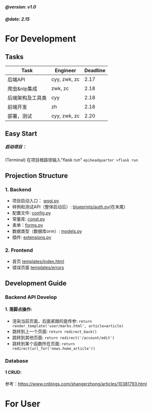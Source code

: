 ##### @version: v1.0
##### @date: 2.15
# For Development
## Tasks
| Task | Engineer | Deadline |
| ------ | ------ | ------ |
| 后端API | cyy, zwk, zc | 2.17 |
| 爬虫&nlp集成 | zwk, zc | 2.18 |
| 后端架构及工具类 | cyy | 2.18 |
| 前端开发 | zh | 2.18 |
| 部署，测试 | cyy, zwk, zc | 2.20 |

## Easy Start
##### 启动项目：
(Terminal) 在项目根路径输入"flask run"
`epiheadquarter >flask run` 
## Projection Structure
### 1. Backend
- 项目启动入口： [wsgi.py](/wsgi.py)
- 样例和测试API（整体启动后）: [blueprints/auth.py](epihq/blueprints/auth.py)(在末尾)
- 配置文件: [config.py](epihq/config.py)
- 常量库: [const.py](epihq/const.py)
- 表单：[forms.py](epihq/forms.py)
- 数据类型（数据库orm）: [models.py](epihq/models.py)
- 插件: [extensions.py](epihq/extensions.py)
### 2. Frontend
- 首页 [templates/index.html](epihq/templates/index.html)
- 错误页面 [templates/errors](epihq/templates/errors)

## Development Guide
### Backend API Develop
#### 1. 落脚点操作:
- 渲染当前页面，后面紧跟的是传参: `return render_template('user/marks.html', article=article)`
- 跳转到上一个页面: `return redirect_back()`
- 跳转到其他页面: `return redirect('/account/edit')`
- 跳转到某个函数所在页面: `return redirect(url_for('news.home_article'))`
### Database
#### 1 CRUD:
参考：https://www.cnblogs.com/shangerzhong/articles/10381793.html


# For User
